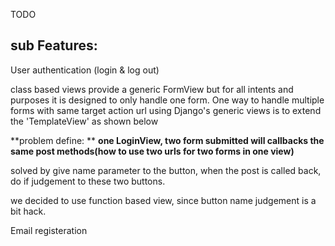 TODO


## sub Features:

User authentication \(login & log out\)

class based views provide a generic FormView but for all intents and purposes it is designed to only handle one form. One way to handle multiple forms with same target action url using Django's generic views is to extend the 'TemplateView' as shown below



**problem define:
**
**one LoginView, two form submitted will callbacks the same post methods\(how to use two urls for two forms in one view\)**

solved by give name parameter to the button, when the post is called back, do if judgement to these two buttons.

we decided to use function based view, since button name judgement is a bit hack.

Email registeration



